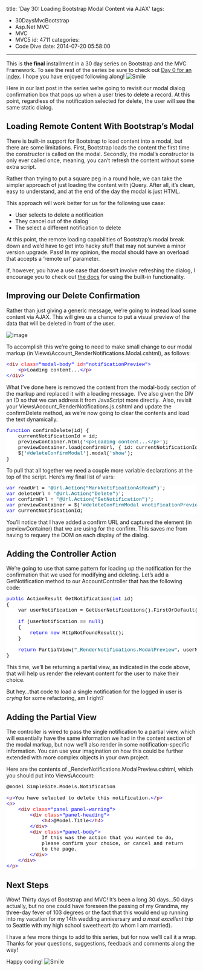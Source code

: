 title: 'Day 30: Loading Bootstrap Modal Content via AJAX'
tags:
  - 30DaysMvcBootstrap
  - Asp.Net MVC
  - MVC
  - MVC5
id: 4711
categories:
  - Code Dive
date: 2014-07-20 05:58:00
---

This is **the final** installment in a 30 day series on Bootstrap and the MVC Framework. To see the rest of the series be sure to check out [Day 0 for an index](http://jameschambers.com/2014/06/day-0-boothstrapping-mvc-for-the-next-30-days/). I hope you have enjoyed following along! ![Smile](http://jameschambers.com/wp-content/uploads/2014/07/wlEmoticon-smile1.png)

Here in our last post in the series we’re going to revisit our modal dialog confirmation box that pops up when a user tries to delete a record. At this point, regardless of the notification selected for delete, the user will see the same static dialog.

## Loading Remote Content With Bootstrap’s Modal

There is built-in support for Bootstrap to load content into a modal, but there are some limitations. First, Bootstrap loads the content the first time the constructor is called on the modal. Secondly, the modal’s constructor is only ever called once, meaning, you can’t refresh the content without some extra script.

Rather than trying to put a square peg in a round hole, we can take the simpler approach of just loading the content with jQuery. After all, it’s clean, easy to understand, and at the end of the day the modal is just HTML.

This approach will work better for us for the following use case:

*   User selects to delete a notification
*   They cancel out of the dialog
*   The select a different notification to delete 

At this point, the remote loading capabilities of Bootstrap’s modal break down and we’d have to get into hacky stuff that may not survive a minor version upgrade. Pass! In my opinion, the modal should have an overload that accepts a ‘remote url’ parameter.

If, however, you have a use case that doesn’t involve refreshing the dialog, I encourage you to check out [the docs](http://getbootstrap.com/javascript/#modals-usage) for using the built-in functionality.

## Improving our Delete Confirmation

Rather than just giving a generic message, we’re going to instead load some content via AJAX. This will give us a chance to put a visual preview of the data that will be deleted in front of the user.

![image](http://jameschambers.com/wp-content/uploads/2014/07/image14.png "image")

To accomplish this we’re going to need to make small change to our modal markup (in Views\Account\_RenderNotifications.Modal.cshtml), as follows:
<pre class="csharpcode"><span class="kwrd">&lt;</span><span class="html">div</span> <span class="attr">class</span><span class="kwrd">="modal-body"</span> <span class="attr">id</span><span class="kwrd">="notificationPreview"</span><span class="kwrd">&gt;</span>
    <span class="kwrd">&lt;</span><span class="html">p</span><span class="kwrd">&gt;</span>Loading content...<span class="kwrd">&lt;/</span><span class="html">p</span><span class="kwrd">&gt;</span>
<span class="kwrd">&lt;/</span><span class="html">div</span><span class="kwrd">&gt;</span></pre>
<style type="text/css">.csharpcode, .csharpcode pre
{
	font-size: small;
	color: black;
	font-family: consolas, "Courier New", courier, monospace;
	background-color: #ffffff;
	/*white-space: pre;*/
}
.csharpcode pre { margin: 0em; }
.csharpcode .rem { color: #008000; }
.csharpcode .kwrd { color: #0000ff; }
.csharpcode .str { color: #006080; }
.csharpcode .op { color: #0000c0; }
.csharpcode .preproc { color: #cc6633; }
.csharpcode .asp { background-color: #ffff00; }
.csharpcode .html { color: #800000; }
.csharpcode .attr { color: #ff0000; }
.csharpcode .alt 
{
	background-color: #f4f4f4;
	width: 100%;
	margin: 0em;
}
.csharpcode .lnum { color: #606060; }
</style>

What I’ve done here is removed the content from the modal-body section of the markup and replaced it with a loading message.&nbsp; I’ve also given the DIV an ID so that we can address it from JavaScript more directly.&nbsp; Also, revisit your Views\Account\_RenderNotifications.js.cshtml and update the confirmDelete method, as we’re now going to clear the contents and load the text dynamically.
<pre class="csharpcode"><span class="kwrd">function</span> confirmDelete(id) {
    currentNotificationId = id;
    previewContainer.html(<span class="str">'&lt;p&gt;Loading content...&lt;/p&gt;'</span>);
    previewContainer.load(confirmUrl, { id: currentNotificationId });
    $(<span class="str">'#deleteConfirmModal'</span>).modal(<span class="str">'show'</span>);
}</pre>
<style type="text/css">.csharpcode, .csharpcode pre
{
	font-size: small;
	color: black;
	font-family: consolas, "Courier New", courier, monospace;
	background-color: #ffffff;
	/*white-space: pre;*/
}
.csharpcode pre { margin: 0em; }
.csharpcode .rem { color: #008000; }
.csharpcode .kwrd { color: #0000ff; }
.csharpcode .str { color: #006080; }
.csharpcode .op { color: #0000c0; }
.csharpcode .preproc { color: #cc6633; }
.csharpcode .asp { background-color: #ffff00; }
.csharpcode .html { color: #800000; }
.csharpcode .attr { color: #ff0000; }
.csharpcode .alt 
{
	background-color: #f4f4f4;
	width: 100%;
	margin: 0em;
}
.csharpcode .lnum { color: #606060; }
</style>

To pull that all together we need a couple more variable declarations at the top of the script. Here’s my final list of vars:
<pre class="csharpcode"><span class="kwrd">var</span> readUrl = <span class="str">'@Url.Action("MarkNotificationAsRead")'</span>;
<span class="kwrd">var</span> deleteUrl = <span class="str">'@Url.Action("Delete")'</span>;
<span class="kwrd">var</span> confirmUrl = <span class="str">'@Url.Action("GetNotification")'</span>;
<span class="kwrd">var</span> previewContainer = $(<span class="str">'#deleteConfirmModal #notificationPreview'</span>);
<span class="kwrd">var</span> currentNotificationId;</pre>
<style type="text/css">.csharpcode, .csharpcode pre
{
	font-size: small;
	color: black;
	font-family: consolas, "Courier New", courier, monospace;
	background-color: #ffffff;
	/*white-space: pre;*/
}
.csharpcode pre { margin: 0em; }
.csharpcode .rem { color: #008000; }
.csharpcode .kwrd { color: #0000ff; }
.csharpcode .str { color: #006080; }
.csharpcode .op { color: #0000c0; }
.csharpcode .preproc { color: #cc6633; }
.csharpcode .asp { background-color: #ffff00; }
.csharpcode .html { color: #800000; }
.csharpcode .attr { color: #ff0000; }
.csharpcode .alt 
{
	background-color: #f4f4f4;
	width: 100%;
	margin: 0em;
}
.csharpcode .lnum { color: #606060; }
</style>

You’ll notice that I have added a confirm URL and captured the element (in previewContainer) that we are using for the confirm. This saves me from having to requery the DOM on each display of the dialog.

## Adding the Controller Action

We’re going to use that same pattern for loading up the notification for the confirmation that we used for modifying and deleting. Let’s add a GetNotification method to our AccountController that has the following code:
<pre class="csharpcode"><span class="kwrd">public</span> ActionResult GetNotification(<span class="kwrd">int</span> id)
{
    var userNotification = GetUserNotifications().FirstOrDefault(n =&gt; n.NotificationId == id);

    <span class="kwrd">if</span> (userNotification == <span class="kwrd">null</span>)
    {
        <span class="kwrd">return</span> <span class="kwrd">new</span> HttpNotFoundResult();
    }

    <span class="kwrd">return</span> PartialView(<span class="str">"_RenderNotifications.ModalPreview"</span>, userNotification);
}
</pre>
<style type="text/css">.csharpcode, .csharpcode pre
{
	font-size: small;
	color: black;
	font-family: consolas, "Courier New", courier, monospace;
	background-color: #ffffff;
	/*white-space: pre;*/
}
.csharpcode pre { margin: 0em; }
.csharpcode .rem { color: #008000; }
.csharpcode .kwrd { color: #0000ff; }
.csharpcode .str { color: #006080; }
.csharpcode .op { color: #0000c0; }
.csharpcode .preproc { color: #cc6633; }
.csharpcode .asp { background-color: #ffff00; }
.csharpcode .html { color: #800000; }
.csharpcode .attr { color: #ff0000; }
.csharpcode .alt 
{
	background-color: #f4f4f4;
	width: 100%;
	margin: 0em;
}
.csharpcode .lnum { color: #606060; }
</style>

This time, we’ll be returning a partial view, as indicated in the code above, that will help us render the relevant content for the user to make their choice.

But hey…that code to load a single notification for the logged in user is _crying_ for some refactoring, am I right?

## Adding the Partial View

The controller is wired to pass the single notification to a partial view, which will essentially have the same information we had in the content section of the modal markup, but now we’ll also render in some notification-specific information. You can use your imagination on how this could be further extended with more complex objects in your own project.

Here are the contents of _RenderNotifications.ModalPreview.cshtml, which you should put into Views\Account:
<pre class="csharpcode">@model SimpleSite.Models.Notification

<span class="kwrd">&lt;</span><span class="html">p</span><span class="kwrd">&gt;</span>You have selected to delete this notification.<span class="kwrd">&lt;/</span><span class="html">p</span><span class="kwrd">&gt;</span>
<span class="kwrd">&lt;</span><span class="html">p</span><span class="kwrd">&gt;</span>
    <span class="kwrd">&lt;</span><span class="html">div</span> <span class="attr">class</span><span class="kwrd">="panel panel-warning"</span><span class="kwrd">&gt;</span>
        <span class="kwrd">&lt;</span><span class="html">div</span> <span class="attr">class</span><span class="kwrd">="panel-heading"</span><span class="kwrd">&gt;</span>
            <span class="kwrd">&lt;</span><span class="html">h4</span><span class="kwrd">&gt;</span>@Model.Title<span class="kwrd">&lt;/</span><span class="html">h4</span><span class="kwrd">&gt;</span>
        <span class="kwrd">&lt;/</span><span class="html">div</span><span class="kwrd">&gt;</span>
        <span class="kwrd">&lt;</span><span class="html">div</span> <span class="attr">class</span><span class="kwrd">="panel-body"</span><span class="kwrd">&gt;</span>
            If this was the action that you wanted to do,
            please confirm your choice, or cancel and return
            to the page.
        <span class="kwrd">&lt;/</span><span class="html">div</span><span class="kwrd">&gt;</span>
    <span class="kwrd">&lt;/</span><span class="html">div</span><span class="kwrd">&gt;</span>
<span class="kwrd">&lt;/</span><span class="html">p</span><span class="kwrd">&gt;</span></pre>
<style type="text/css">.csharpcode, .csharpcode pre
{
	font-size: small;
	color: black;
	font-family: consolas, "Courier New", courier, monospace;
	background-color: #ffffff;
	/*white-space: pre;*/
}
.csharpcode pre { margin: 0em; }
.csharpcode .rem { color: #008000; }
.csharpcode .kwrd { color: #0000ff; }
.csharpcode .str { color: #006080; }
.csharpcode .op { color: #0000c0; }
.csharpcode .preproc { color: #cc6633; }
.csharpcode .asp { background-color: #ffff00; }
.csharpcode .html { color: #800000; }
.csharpcode .attr { color: #ff0000; }
.csharpcode .alt 
{
	background-color: #f4f4f4;
	width: 100%;
	margin: 0em;
}
.csharpcode .lnum { color: #606060; }
</style>

## Next Steps

Wow! Thirty days of Bootstrap and MVC! It’s been a long 30 days…50 days actually, but no one could have foreseen the passing of my Grandma, my three-day fever of 103 degrees or the fact that this would end up running into my vacation for my 14th wedding anniversary and _a most excellent trip_ to Seattle with my high school sweetheart (to whom I am married).

I have a few more things to add to this series, but for now we’ll call it a wrap. Thanks for your questions, suggestions, feedback and comments along the way!

Happy coding! ![Smile](http://jameschambers.com/wp-content/uploads/2014/07/wlEmoticon-smile1.png)